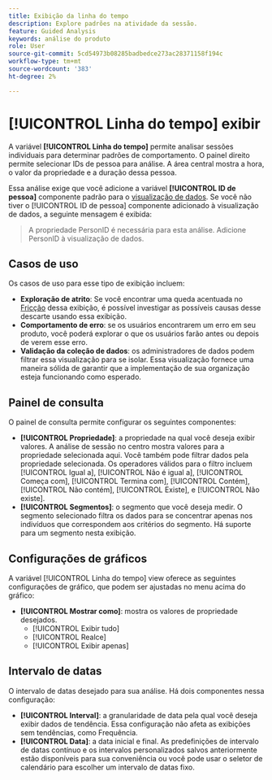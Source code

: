 ```yaml
---
title: Exibição da linha do tempo
description: Explore padrões na atividade da sessão.
feature: Guided Analysis
keywords: análise do produto
role: User
source-git-commit: 5cd54973b08285badbedce273ac28371158f194c
workflow-type: tm+mt
source-wordcount: '383'
ht-degree: 2%

---
```


# [!UICONTROL Linha do tempo] exibir

A variável **[!UICONTROL Linha do tempo]** permite analisar sessões individuais para determinar padrões de comportamento. O painel direito permite selecionar IDs de pessoa para análise. A área central mostra a hora, o valor da propriedade e a duração dessa pessoa.

Essa análise exige que você adicione a variável **[!UICONTROL ID de pessoa]** componente padrão para o [visualização de dados](/help/data-views/component-reference.md#optional). Se você não tiver o [!UICONTROL ID de pessoa] componente adicionado à visualização de dados, a seguinte mensagem é exibida:

> A propriedade PersonID é necessária para esta análise. Adicione PersonID à visualização de dados.

## Casos de uso

Os casos de uso para esse tipo de exibição incluem:

* **Exploração de atrito**: Se você encontrar uma queda acentuada no [Fricção](friction.md) dessa exibição, é possível investigar as possíveis causas desse descarte usando essa exibição.
* **Comportamento de erro**: se os usuários encontrarem um erro em seu produto, você poderá explorar o que os usuários farão antes ou depois de verem esse erro.
* **Validação da coleção de dados**: os administradores de dados podem filtrar essa visualização para se isolar. Essa visualização fornece uma maneira sólida de garantir que a implementação de sua organização esteja funcionando como esperado.

## Painel de consulta

O painel de consulta permite configurar os seguintes componentes:

* **[!UICONTROL Propriedade]**: a propriedade na qual você deseja exibir valores. A análise de sessão no centro mostra valores para a propriedade selecionada aqui. Você também pode filtrar dados pela propriedade selecionada. Os operadores válidos para o filtro incluem [!UICONTROL Igual a], [!UICONTROL Não é igual a], [!UICONTROL Começa com], [!UICONTROL Termina com], [!UICONTROL Contém], [!UICONTROL Não contém], [!UICONTROL Existe], e [!UICONTROL Não existe].
* **[!UICONTROL Segmentos]**: o segmento que você deseja medir. O segmento selecionado filtra os dados para se concentrar apenas nos indivíduos que correspondem aos critérios do segmento. Há suporte para um segmento nesta exibição.

## Configurações de gráficos

A variável [!UICONTROL Linha do tempo] view oferece as seguintes configurações de gráfico, que podem ser ajustadas no menu acima do gráfico:

* **[!UICONTROL Mostrar como]**: mostra os valores de propriedade desejados.
   * [!UICONTROL Exibir tudo]
   * [!UICONTROL Realce]
   * [!UICONTROL Exibir apenas]

## Intervalo de datas

O intervalo de datas desejado para sua análise. Há dois componentes nessa configuração:

* **[!UICONTROL Interval]**: a granularidade de data pela qual você deseja exibir dados de tendência. Essa configuração não afeta as exibições sem tendências, como Frequência.
* **[!UICONTROL Data]**: a data inicial e final. As predefinições de intervalo de datas contínuo e os intervalos personalizados salvos anteriormente estão disponíveis para sua conveniência ou você pode usar o seletor de calendário para escolher um intervalo de datas fixo.
